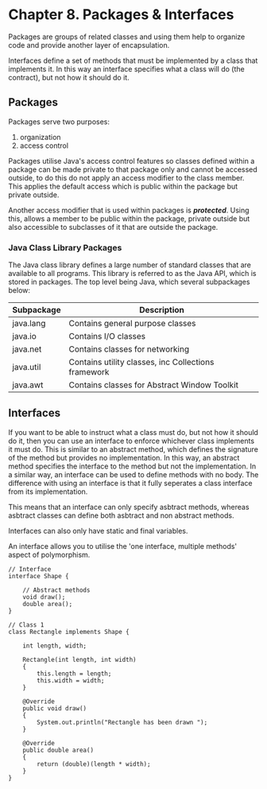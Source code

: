 # Chapter 8. Packages & Interfaces

Packages are groups of related classes and using them help to organize code and provide another layer of encapsulation.

Interfaces define a set of methods that must be implemented by a class that implements it. In this way an interface specifies 
what a class will do (the contract), but not how it should do it. 

## Packages
Packages serve two purposes:
1. organization
2. access control

Packages utilise Java's access control features so classes defined within a package can be made private to that package 
only and cannot be accessed outside, to do this do not apply an access modifier to the class member. This applies the default 
access which is public within the package but private outside.

Another access modifier that is used within packages is ***protected***. Using this, allows a member to be public within the 
package, private outside but also accessible to subclasses of it that are outside the package.

### Java Class Library Packages
The Java class library defines a large number of standard classes that are available to all programs. This library is 
referred to as the Java API, which is stored in packages. The top level being Java, which several subpackages below:


| Subpackage | Description                                         |    
|------------|-----------------------------------------------------|
| java.lang  | Contains general purpose classes                    |   
| java.io    | Contains I/O classes                                |
| java.net   | Contains classes for networking                     |
| java.util  | Contains utility classes, inc Collections framework |
| java.awt   | Contains classes for Abstract Window Toolkit        |


## Interfaces
If you want to be able to instruct what a class must do, but not how it should do it, then you can use an interface to 
enforce whichever class implements it must do. This is similar to an abstract method, which defines the signature of 
the method but provides no implementation. In this way, an abstract method specifies the interface to the method but not the 
implementation. In a similar way, an interface can be used to define methods with no body. The difference with using an 
interface is that it fully seperates a class interface from its implementation.

This means that an interface can only specify asbtract methods, whereas asbtract classes can define both asbtract and non 
abstract methods.

Interfaces can also only have static and final variables.

An interface allows you to utilise the 'one interface, multiple methods' aspect of polymorphism.

```aidl
// Interface
interface Shape {
 
    // Abstract methods
    void draw();
    double area();
}
 
// Class 1
class Rectangle implements Shape {
 
    int length, width;
 
    Rectangle(int length, int width)
    {
        this.length = length;
        this.width = width;
    }
 
    @Override 
    public void draw()
    {
        System.out.println("Rectangle has been drawn ");
    }
 
    @Override 
    public double area()
    {
        return (double)(length * width);
    }
}

```

